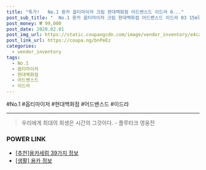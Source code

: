 ```yaml
--- 
title: "특가!   No.1 용카 옵티마이저 크림 현대백화점 어드밴스드 이드라 0..." 
post_sub_title: "  No.1 용카 옵티마이저 크림 현대백화점 어드밴스드 이드라 03 15ml 세럼" 
post_money: ₩ 99,000 
post_date: 2020.02.01 
post_img_url: https://static.coupangcdn.com/image/vendor_inventory/e4ca/0523b860d7963340cc9e74a70147dba70bcf3c8acf462c2335f821e5ca89.jpg 
post_link_url: https://coupa.ng/bnPeEz 
categories: 
  - vendor_inventory 
tags: 
  - No.1 
  - 옵티마이저 
  - 현대백화점 
  - 어드밴스드 
  - 이드라 
--- 
```

  #No.1 #옵티마이저 #현대백화점 #어드밴스드 #이드라 
<hr> 

> 우리에게 최대의 희생은 시간의 그것이다. - 플루타크 영웅전 


### POWER LINK

* <a href="https://blog.naver.com/fasyy4321/221792387235" target="_blank">[추천]용카세럼 39가지 정보</a>
* <a href="https://blog.naver.com/fash111/221767778205" target="_blank"> [생활] 용카 정보 </a>
